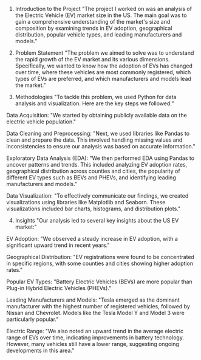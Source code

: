 1. Introduction to the Project
"The project I worked on was an analysis of the Electric Vehicle (EV) market size in the US. The main goal was to gain a comprehensive understanding of the market's size and composition by examining trends in EV adoption, geographical distribution, popular vehicle types, and leading manufacturers and models."

2. Problem Statement
"The problem we aimed to solve was to understand the rapid growth of the EV market and its various dimensions. Specifically, we wanted to know how the adoption of EVs has changed over time, where these vehicles are most commonly registered, which types of EVs are preferred, and which manufacturers and models lead the market."

3. Methodologies
"To tackle this problem, we used Python for data analysis and visualization. Here are the key steps we followed:"

Data Acquisition:
"We started by obtaining publicly available data on the electric vehicle population."

Data Cleaning and Preprocessing:
"Next, we used libraries like Pandas to clean and prepare the data. This involved handling missing values and inconsistencies to ensure our analysis was based on accurate information."

Exploratory Data Analysis (EDA):
"We then performed EDA using Pandas to uncover patterns and trends. This included analyzing EV adoption rates, geographical distribution across counties and cities, the popularity of different EV types such as BEVs and PHEVs, and identifying leading manufacturers and models."

Data Visualization:
"To effectively communicate our findings, we created visualizations using libraries like Matplotlib and Seaborn. These visualizations included bar charts, histograms, and distribution plots."

4. Insights
"Our analysis led to several key insights about the US EV market:"

EV Adoption:
"We observed a steady increase in EV adoption, with a significant upward trend in recent years."

Geographical Distribution:
"EV registrations were found to be concentrated in specific regions, with some counties and cities showing higher adoption rates."

Popular EV Types:
"Battery Electric Vehicles (BEVs) are more popular than Plug-in Hybrid Electric Vehicles (PHEVs)."

Leading Manufacturers and Models:
"Tesla emerged as the dominant manufacturer with the highest number of registered vehicles, followed by Nissan and Chevrolet. Models like the Tesla Model Y and Model 3 were particularly popular."

Electric Range:
"We also noted an upward trend in the average electric range of EVs over time, indicating improvements in battery technology. However, many vehicles still have a lower range, suggesting ongoing developments in this area."
